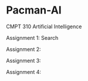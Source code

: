 # Pacman-AI

CMPT 310 Artificial Intelligence

Assignment 1: Search

Assignment 2:

Assignment 3:

Assignment 4:
